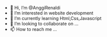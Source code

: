 - 👋 Hi, I’m @AnggiRenaldi
- 👀 I’m interested in website development
- 🌱 I’m currently learning Html,Css,Javascript
- 💞️ I’m looking to collaborate on ...
- 📫 How to reach me ...

<!---
AnggiRenaldi/AnggiRenaldi is a ✨ special ✨ repository because its `README.md` (this file) appears on your GitHub profile.
You can click the Preview link to take a look at your changes.
--->
